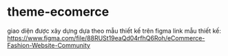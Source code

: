 # theme-ecomerce
giao diện được xây dựng dựa theo mẫu thiết kế trên figma
link mẫu thiết kế: https://www.figma.com/file/88RUSt19eaQd04rfhQ6Roh/eCommerce-Fashion-Website-Community
